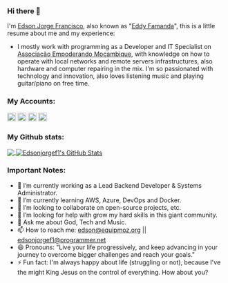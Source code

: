 ### Hi there 👋

I'm [Edson Jorge Francisco](https://equipmoz.org/people/edson-jorge-francisco), also known as "[Eddy Famanda](https://facebook.com/edsonjorgef1)", this is a little resume about me and my experience:

- I mostly work with programming as a Developer and IT Specialist on [Associação Empoderando Moçambique](https://equipmoz.org), with knowledge on how to operate with local networks and remote servers infrastructures, also hardware and computer repairing in the mix. I'm so passionated with technology and innovation, also loves listening music and playing guitar/piano on free time.

### My Accounts:

[<img src='https://cdn.jsdelivr.net/npm/simple-icons@3.0.1/icons/linkedin.svg' alt='linkedin' height='20'>](https://www.linkedin.com/in/edsonjorgef1/)
[<img src='https://cdn.jsdelivr.net/npm/simple-icons@3.0.1/icons/instagram.svg' alt='instagram' height='20'>](https://www.instagram.com/famanda_ejf1/)
[<img src='https://cdn.jsdelivr.net/npm/simple-icons@3.0.1/icons/facebook.svg' alt='website' height='20'>](https://www.facebook.com/edsonjorgef1)
[<img src="https://cdn.jsdelivr.net/npm/simple-icons@3.0.1/icons/docker.svg" alt="docker" height='20'>](https://hub.docker.com/u/edsonjorgef1)
<!-- [<img src="https://cdn.jsdelivr.net/npm/simple-icons@3.0.1/icons/paypal.svg alt="paypal" height='20'>](https://paypal.me) -->

<!-- [<img src='https://cdn.jsdelivr.net/npm/simple-icons@3.0.1/icons/twitter.svg' alt='twitter' height='20'>](https://twitter.com/skull_boy00)  -->

### My Github stats:

<a href="https://github.com/Edsonjorgef1">
  <img align="center" src="https://github-readme-stats.vercel.app/api/top-langs/?username=Edsonjorgef1&hide=java,Ruby&title_color=ffffff&text_color=c9cacc&icon_color=2bbc8a&bg_color=1d1f21"
   />
</a>
<a href="https://github.com/Edsonjorgef1">
  <img align="center" src="https://github-readme-stats.vercel.app/api?username=Edsonjorgef1&show_icons=true&line_height=27&count_private=true&title_color=ffffff&text_color=c9cacc&icon_color=2bbc8a&bg_color=1d1f21" alt="Edsonjorgef1's GitHub Stats" />
</a>

### Important Notes:

- 🔭 I’m currently working as a Lead Backend Developer & Systems Administrator.
- 🌱 I’m currently learning AWS, Azure, DevOps and Docker.
- 👯 I’m looking to collaborate on open-source projects, etc.
- 🤔 I’m looking for help with grow my hard skills in this giant community.
- 💬 Ask me about God, Tech and Music.
- 📫 How to reach me: edson@equipmoz.org || edsonjorgef1@programmer.net
- 😄 Pronouns: "Live your life progressively, and keep advancing in your journey to overcome bigger challenges and reach your goals."
- ⚡ Fun fact: I'm always happy about life (struggling or not), because I've the might King Jesus on the control of everything. How about you?
